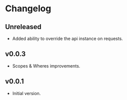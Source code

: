 # Changelog

## Unreleased
- Added ability to override the api instance on requests.

## v0.0.3
- Scopes & Wheres improvements.

## v0.0.1
- Initial version.
